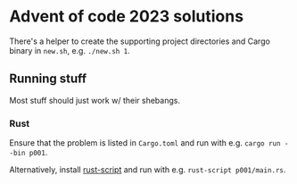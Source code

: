 # Advent of code 2023 solutions

There's a helper to create the supporting project directories and Cargo binary in `new.sh`, e.g. `./new.sh 1`.

## Running stuff

Most stuff should just work w/ their shebangs.

### Rust

Ensure that the problem is listed in `Cargo.toml` and run with e.g. `cargo run --bin p001`.

Alternatively, install [rust-script](https://rust-script.org/) and run with e.g. `rust-script p001/main.rs`.
